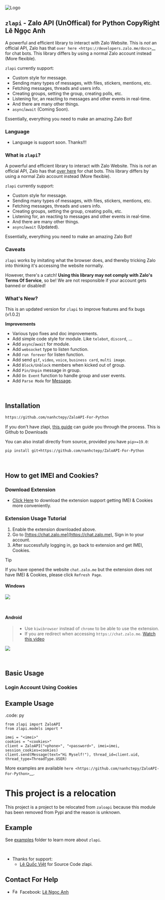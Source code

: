 ![Logo](https://i.imgur.com/CMnA5Sh.jpeg "Logo")

## ``zlapi`` - Zalo API (UnOffical) for Python CopyRight Lê Ngọc Anh
A powerful and efficient library to interact with Zalo Website. 
This is *not* an official API, Zalo has that `over here <https://developers.zalo.me/docs>`__ for chat bots. This library differs by using a normal Zalo account instead (More flexible).

``zlapi`` currently support:

- Custom style for message.
- Sending many types of messages, with files, stickers, mentions, etc.
- Fetching messages, threads and users info.
- Creating groups, setting the group, creating polls, etc.
- Listening for, an reacting to messages and other events in real-time.
- And there are many other things.
- ``async``/``await`` (Coming Soon).

Essentially, everything you need to make an amazing Zalo Bot!

### Language

- Language is support soon. Thanks!!!

### What is ``zlapi``?

A powerful and efficient library to interact with Zalo Website. 
This is *not* an official API, Zalo has that [over here](https://developers.zalo.me/docs) for chat bots. This library differs by using a normal Zalo account instead (More flexible).

``zlapi`` currently support:

- Custom style for message.
- Sending many types of messages, with files, stickers, mentions, etc.
- Fetching messages, threads and users info.
- Creating groups, setting the group, creating polls, etc.
- Listening for, an reacting to messages and other events in real-time.
- And there are many other things.
- ``async``/``await`` (Updated).

Essentially, everything you need to make an amazing Zalo Bot!


### Caveats

``zlapi`` works by imitating what the browser does, and thereby tricking Zalo into thinking it's accessing the website normally.

However, there's a catch! **Using this library may not comply with Zalo's Terms Of Service**, so be! We are not responsible if your account gets banned or disabled!


### What's New?

This is an updated version for ``zlapi`` to improve features and fix bugs (v1.0.2)

**Improvements**

- Various typo fixes and doc improvements.
- Add simple code style for module. Like ``telebot``, ``discord``, ...
- Add ``async``/``await`` for module.
- Add ``websocket`` type to listen function.
- Add ``run forever`` for listen function.
- Add send ``gif``, ``video``, ``voice``, ``business card``, ``multi image``.
- Add ``Block/Unblock`` members when kicked out of group.
- Add ``Pin/Unpin`` message in group.
- Add ``On Event`` function to handle group and user events.
- Add ``Parse Mode`` for [Message](#messages).

</br>

## Installation

```bash
https://github.com/nanhctepy/ZaloAPI-For-Python
```

If you don't have zlapi, [this guide](https://github.com/nanhctepy/ZaloAPI-For-Python) can guide you through the process. This is Github to Downloads

You can also install directly from source, provided you have ``pip>=19.0``:

```bash
pip install git+https://github.com/nanhctepy/ZaloAPI-For-Python
```

</br>

## How to get IMEI and Cookies?

### Download Extension

- [Click Here](https://drive.google.com/file/d/18_-8ruYOVa89JkHdr3muGj3kGWxwt6mc/view?usp=drive_link) to download the extension support getting IMEI & Cookies more conveniently.

### Extension Usage Tutorial

1. Enable the extension downloaded above.
2. Go to [https://chat.zalo.me](https://chat.zalo.me), Sign in to your account.
3. After successfully logging in, go back to extension and get IMEI, Cookies.

> [!TIP]
If you have opened the website ``chat.zalo.me`` but the extension does not have IMEI & Cookies, please click ``Refresh Page``.

#### Windows

[![](https://previews.jumpshare.com/thumb/815bc01b796dd6f1733c957c5af19493968eb06ccf48b6a5036cf7916c0a83965899fb056fe88c29f2bcb2f9f0f5ed5832801eede43aa22e94d5c7bc545ef9448bfbfd14044e807555841b406fdf069aa3acda441ff8675390fa0ff601ff0bcd)](https://jumpshare.com/embed/8SjFyd3EQlCMx1V7N1UQ)

</br>

#### Android

> - Use ``kiwibrowser`` instead of ``chrome`` to be able to use the extension.
> - If you are redirect when accessing ``https://chat.zalo.me``. [Watch this video](https://jumpshare.com/embed/l3LLjAWSAR8KQxvh9dzz)

[![](https://previews.jumpshare.com/thumb/815bc01b796dd6f1733c957c5af194938966297dbb29c75d038ac93e0691be4c741e5e2cbb689c41b8dfebde4ded3316844e23ec82425f377c248f1a57861470e76e9fe268bdf0803c7c14a61c9dc50769f92efb3803e5ae68c46d260d3407db)](https://jumpshare.com/embed/n56jtVQ7pwZDfR5ZtPft)

</br>

## Basic Usage

### Login Account Using Cookies
Example Usage
-------------

.code: py

    from zlapi import ZaloAPI
    from zlapi.models import *
    
    imei = "<imei>"
    cookies = "<cookies>"
    client = ZaloAPI("<phone>", "<password>", imei=imei, session_cookies=cookies)
    client.send(Message(text="Hi Myself!"), thread_id=client.uid, thread_type=ThreadType.USER)

More examples are available `here <https://github.com/nanhctepy/ZaloAPI-For-Python>`__.

This project is a relocation
============================

This project is a project to be relocated from ``zaloapi`` because this module has been removed from Pypi and the reason is unknown.



## Example

See [examples](examples) folder to learn more about ``zlapi``.

</br>

- Thanks for support:
  - [Lê Quốc Việt](https://www.facebook.com/profile.php?id=100094031375075) for Source Code zlapi.

## Contact For Help
- <img src="https://raw.githubusercontent.com/dheereshagrwal/colored-icons/master/public/logos/facebook/facebook.svg" alt="Facebook Icon" width=20 height=15/> Facebook: [Lê Ngọc Anh](https://www.facebook.com/nanh.nlmn/)
